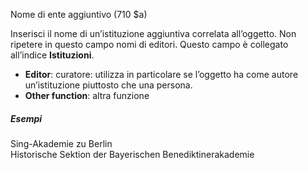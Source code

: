 Nome di ente aggiuntivo (710 $a)

Inserisci il nome di un’istituzione aggiuntiva correlata all’oggetto. Non ripetere in questo campo nomi di editori. Questo campo è collegato all’indice **Istituzioni**.  
  

- **Editor**: curatore: utilizza in particolare se l’oggetto ha come autore un’istituzione piuttosto che una persona.
- **Other function**: altra funzione
##### Esempi  
Sing-Akademie zu Berlin   
Historische Sektion der Bayerischen Benediktinerakademie